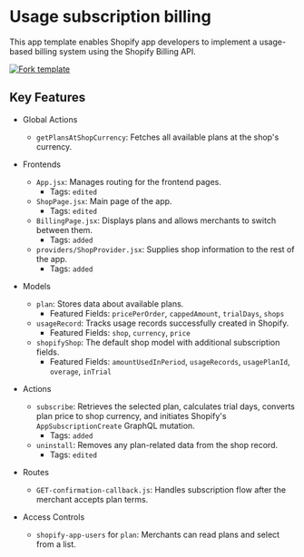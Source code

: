# Usage subscription billing

This app template enables Shopify app developers to implement a usage-based billing system using the Shopify Billing API.

[![Fork template](https://img.shields.io/badge/Fork%20template-%233A0CFF?style=for-the-badge)](https://app.gadget.dev/auth/fork?domain=usage-subscription-template.gadget.app)

## Key Features

- Global Actions

  - `getPlansAtShopCurrency`: Fetches all available plans at the shop's currency.

- Frontends

  - `App.jsx`: Manages routing for the frontend pages.
    - Tags: `edited`
  - `ShopPage.jsx`: Main page of the app.
    - Tags: `edited`
  - `BillingPage.jsx`: Displays plans and allows merchants to switch between them.
    - Tags: `added`
  - `providers/ShopProvider.jsx`: Supplies shop information to the rest of the app.
    - Tags: `added`

- Models

  - `plan`: Stores data about available plans.
    - Featured Fields: `pricePerOrder`, `cappedAmount`, `trialDays`, `shops`
  - `usageRecord`: Tracks usage records successfully created in Shopify.
    - Featured Fields: `shop`, `currency`, `price`
  - `shopifyShop`: The default shop model with additional subscription fields.
    - Featured Fields: `amountUsedInPeriod`, `usageRecords`, `usagePlanId`, `overage`, `inTrial`

- Actions

  - `subscribe`: Retrieves the selected plan, calculates trial days, converts plan price to shop currency, and initiates Shopify's `AppSubscriptionCreate` GraphQL mutation.
    - Tags: `added`
  - `uninstall`: Removes any plan-related data from the shop record.
    - Tags: `edited`

- Routes

  - `GET-confirmation-callback.js`: Handles subscription flow after the merchant accepts plan terms.

- Access Controls
  - `shopify-app-users` for `plan`: Merchants can read plans and select from a list.
